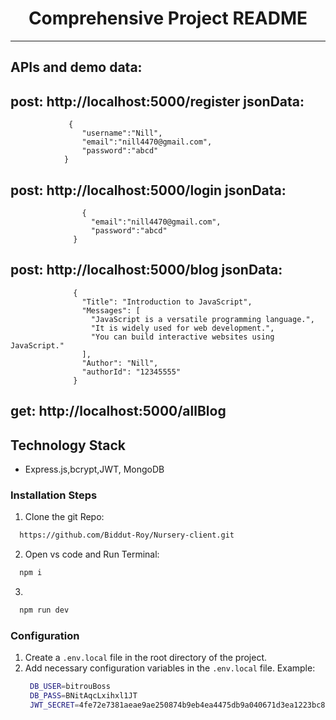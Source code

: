 <div align="center">
  <h1>Comprehensive Project README</h1>
</div>

---

## APIs and demo data:

## post: http://localhost:5000/register  jsonData: 
                 {
                    "username":"Nill",
                    "email":"nill4470@gmail.com",
                    "password":"abcd"
                }
## post: http://localhost:5000/login  jsonData:
                    {
                      "email":"nill4470@gmail.com",
                      "password":"abcd"
                  }
## post: http://localhost:5000/blog  jsonData: 
                  {
                    "Title": "Introduction to JavaScript",
                    "Messages": [
                      "JavaScript is a versatile programming language.",
                      "It is widely used for web development.",
                      "You can build interactive websites using JavaScript."
                    ],
                    "Author": "Nill",
                    "authorId": "12345555"
                  }
## get: http://localhost:5000/allBlog


## Technology Stack

- Express.js,bcrypt,JWT, MongoDB

### Installation Steps

1. Clone the git Repo:

```bash
  https://github.com/Biddut-Roy/Nursery-client.git
```

2. Open vs code and Run Terminal:

```bash
  npm i
```

3.

```bash
  npm run dev
```

### Configuration

1. Create a `.env.local` file in the root directory of the project.
2. Add necessary configuration variables in the `.env.local` file.
   Example:
   ```bash
    DB_USER=bitrouBoss
    DB_PASS=BNitAqcLxihxl1JT
    JWT_SECRET=4fe72e7381aeae9ae250874b9eb4ea4475db9a040671d3ea1223bc875a58b2931de96fb635dce001ed34878965d7dd54e818d52f2138fb63c39404a88ae4b891
   ```
